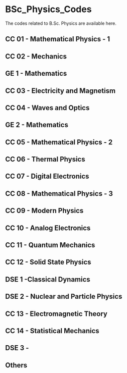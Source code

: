 # BSc_Physics_Codes
The codes related to B.Sc. Physics are available here.

## CC 01 - Mathematical Physics - 1

## CC 02 - Mechanics

## GE 1 - Mathematics

## CC 03 - Electricity and Magnetism

## CC 04 - Waves and Optics

## GE 2 - Mathematics

## CC 05 - Mathematical Physics - 2

## CC 06 - Thermal Physics

## CC 07 - Digital Electronics

## CC 08 - Mathematical Physics - 3

## CC 09 - Modern Physics

## CC 10 - Analog Electronics

## CC 11 - Quantum Mechanics

## CC 12 - Solid State Physics

## DSE 1 -Classical Dynamics

## DSE 2 - Nuclear and Particle Physics

## CC 13 - Electromagnetic Theory

## CC 14 - Statistical Mechanics

## DSE 3 - 

## Others
